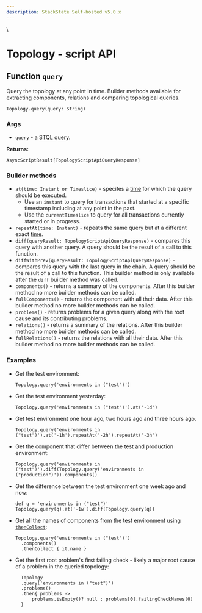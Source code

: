 ```yaml
---
description: StackState Self-hosted v5.0.x
---
```


\

# Topology - script API

## Function `query`

Query the topology at any point in time. Builder methods available for extracting components, relations and comparing topological queries.

```text
Topology.query(query: String)
```

### Args

* `query` - a [STQL query](../../stql_reference.md).

**Returns:**

`AsyncScriptResult[TopologyScriptApiQueryResponse]`

### Builder methods

* `at(time: Instant or Timeslice)` - specifes a [time](time.md) for which the query should be executed. 
  * Use an `instant` to query for transactions that started at a specific timestamp including at any point in the past. 
  * Use the `currentTimeslice` to query for all transactions currently started or in progress.
* `repeatAt(time: Instant)` - repeats the same query but at a different exact [time](time.md).
* `diff(queryResult: TopologyScriptApiQueryResponse)` - compares this query with another query. A query should be the result of a call to this function.
* `diffWithPrev(queryResult: TopologyScriptApiQueryResponse)` - compares this query with the last query in the chain. A query should be the result of a call to this function. This builder method is only available after the `diff` builder method was called.
* `components()` - returns a summary of the components. After this builder method no more builder methods can be called.
* `fullComponents()` - returns the component with all their data. After this builder method no more builder methods can be called.
* `problems()` - returns problems for a given query along with the root cause and its contributing problems.
* `relations()` - returns a summary of the relations. After this builder method no more builder methods can be called.
* `fullRelations()` - returns the relations with all their data. After this builder method no more builder methods can be called.

### Examples

* Get the test environment:

  ```text
  Topology.query('environments in ("test")')
  ```

* Get the test environment yesterday:

  ```text
  Topology.query('environments in ("test")').at('-1d')
  ```

* Get test environment one hour ago, two hours ago and three hours ago.

  ```text
  Topology.query('environments in ("test")').at('-1h').repeatAt('-2h').repeatAt('-3h')
  ```

* Get the component that differ between the test and production environment:

  ```text
  Topology.query('environments in ("test")').diff(Topology.query('environments in ("production")')).components()
  ```

* Get the difference between the test environment one week ago and now:

  ```text
  def q = 'environments in ("test")'
  Topology.query(q).at('-1w').diff(Topology.query(q))
  ```

* Get all the names of components from the test environment using [`thenCollect`](../async-script-result.md#transforming-a-list-using-thencollect):

  ```text
  Topology.query('environments in ("test")')
    .components()
    .thenCollect { it.name }
  ```

* Get the first root problem's first failing check - likely a major root cause of a problem in the queried topology:

  ```text
    Topology
    .query('environments in ("test")')
    .problems()
    .then{ problems -> 
        problems.isEmpty()? null : problems[0].failingCheckNames[0] 
    }
  ```

